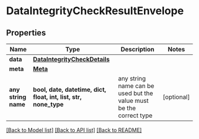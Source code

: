# DataIntegrityCheckResultEnvelope


## Properties
Name | Type | Description | Notes
------------ | ------------- | ------------- | -------------
**data** | [**DataIntegrityCheckDetails**](DataIntegrityCheckDetails.md) |  | 
**meta** | [**Meta**](Meta.md) |  | 
**any string name** | **bool, date, datetime, dict, float, int, list, str, none_type** | any string name can be used but the value must be the correct type | [optional]

[[Back to Model list]](../README.md#documentation-for-models) [[Back to API list]](../README.md#documentation-for-api-endpoints) [[Back to README]](../README.md)


